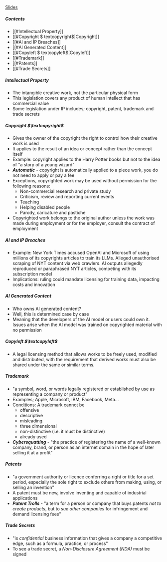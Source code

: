 [Slides](https://ele.exeter.ac.uk/pluginfile.php/5352256/mod_resource/content/8/Week_04.pdf)


##### Contents
 - [[#Intellectual Property]]
 - [[#Copyright $ textcopyright$|Copyright]]
 - [[#AI and IP Breaches]]
 - [[#AI Generated Content]]
 - [[#Copyleft $ textcopyleft$|Copyleft]]
 - [[#Trademark]]
 - [[#Patents]]
 - [[#Trade Secrets]]


##### Intellectual Property
 - The intangible creative work, not the particular physical form
 - This legislation covers any product of human intellect that has commercial value
 - Some legislation under IP includes; copyright, patent, trademark and trade secrets


##### Copyright $\textcopyright$
 - Gives the owner of the copyright the right to control how their creative work is used
 - It applies to the result of an idea or concept rather than the concept itself
 - Example: copyright applies to the Harry Potter books but not to the idea of "a story of a young wizard"
 - ***Automatic*** - copyright is automatically applied to a piece work, you do not need to apply or pay a fee
 - Exceptions, copyrighted work may be used without permission for the following reasons:
	 - Non-commercial research and private study
	 - Criticism, review and reporting current events
	 - Teaching
	 - Helping disabled people
	 - Parody, caricature and pastiche
 - Copyrighted work belongs to the original author unless the work was made during employment or for the employer, consult the contract of employment


##### AI and IP Breaches
 - Example: New York Times accused OpenAI and Microsoft of using millions of its copyrights articles to train its LLMs. Alleged unauthorised scraping of NYT content via web crawlers. AI outputs allegedly reproduced or paraphrased NYT articles, competing with its subscription model
 - Implications: ruling could mandate licensing for training data, impacting costs and innovation


##### AI Generated Content
 - Who owns AI generated content?
 - Well, this is determined case by case
 - Meaning that the developers of the AI model or users could own it. Issues arise when the AI model was trained on copyrighted material with no permission


##### Copyleft $\textcopyleft$
 - A legal licensing method that allows works to be freely used, modified and distributed, with the requirement that derived works must also be shared under the same or similar terms.


##### Trademark
 - "a symbol, word, or words legally registered or established by use as representing a company or product"
 - Examples; Apple, Microsoft, IBM, Facebook, Meta...
 - Conditions: A trademark cannot be
	 - offensive
	 - descriptive
	 - misleading
	 - three dimensional
	 - non-distinctive (i.e. it must be distinctive)
	 - already used
 - ***Cybersquatting*** - "the practice of registering the name of a well-known company, brand, or person as an internet domain in the hope of later selling it at a profit"


##### Patents
 - "a government authority or licence conferring a right or title for a set period, especially the sole right to exclude others from making, using, or selling an invention"
 - A patent must be new, involve inventing and capable of industrial applications
 - ***Patent Trolls*** - "a term for a person or company that buys patents *not to create products*, but to *sue other companies* for infringement and demand licensing fees"


##### Trade Secrets
 - "is *confidential* business information that gives a company a competitive edge, such as a formula, practice, or process"
 - To see a trade secret, a *Non-Disclosure Agreement (NDA)* must be signed

















